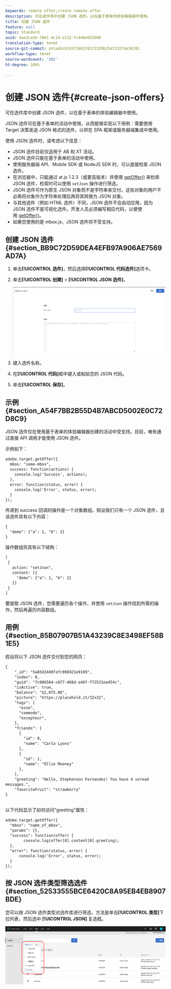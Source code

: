```yaml
---
keywords: remote offer;create remote offer
description: 可在选件库中创建 JSON 选件，以在基于表单的体验编辑器中使用。
title: 创建 JSON 选件
feature: null
topic: Standard
uuid: 4ae3ca34-7661-4c1d-a132-fc446e653b90
translation-type: tm+mt
source-git-commit: a51addc6155f2681f01f2329b25d72327de36701
workflow-type: tm+mt
source-wordcount: '382'
ht-degree: 100%

---
```



# 创建 JSON 选件{#create-json-offers}

可在选件库中创建 JSON 选件，以在基于表单的体验编辑器中使用。

JSON 选件可在基于表单的活动中使用，从而能够实现以下用例：需要使用 Target 决策发送 JSON 格式的选件，以供在 SPA 框架或服务器端集成中使用。

使用 JSON 选件时，请考虑以下信息：

* JSON 选件目前仅适用于 AB 和 XT 活动。
* JSON 选件只能在基于表单的活动中使用。
* 使用服务器端 API、Mobile SDK 或 NodeJS SDK 时，可以直接检索 JSON 选件。
* 在浏览器中，只能通过 at.js 1.2.3（或更高版本）并使用 [getOffer()](/help/c-implementing-target/c-implementing-target-for-client-side-web/adobe-target-getoffer.md) 来检索 JSON 选件，检索时可以使用 `setJson` 操作进行筛选。
* JSON 选件可作为原生 JSON 对象而不是字符串来交付。这些对象的用户不必再将对象作为字符串处理后再将其转换为 JSON 对象。
* 与其他选件（例如 HTML 选件）不同，JSON 选件不会自动应用，因为 JSON 选件不是可视化选件。开发人员必须编写相应代码，以便使用 [getOffer()](/help/c-implementing-target/c-implementing-target-for-client-side-web/adobe-target-getoffer.md)。
* 如果您使用的是 mbox.js，JSON 选件将不受支持。

## 创建 JSON 选件 {#section_BB9C72D59DEA4EFB97A906AE7569AD7A}

1. 单击&#x200B;**[!UICONTROL 选件]**，然后选择&#x200B;**[!UICONTROL 代码选件]**&#x200B;选项卡。
1. 单击&#x200B;**[!UICONTROL 创建]** > **[!UICONTROL JSON 选件]**。

   ![](assets/offer-json.png)

1. 键入选件名称。
1. 在&#x200B;**[!UICONTROL 代码]**&#x200B;框中键入或粘贴您的 JSON 代码。
1. 单击&#x200B;**[!UICONTROL 保存]**。

## 示例 {#section_A54F7BB2B55D4B7ABCD5002E0C72D8C9}

JSON 选件仅在使用基于表单的体验编辑器创建的活动中受支持。目前，唯有通过直接 API 调用才能使用 JSON 选件。

示例如下：

```
adobe.target.getOffer({ 
  mbox: "some-mbox", 
  success: function(actions) { 
    console.log('Success', actions); 
  }, 
  error: function(status, error) { 
    console.log('Error', status, error); 
  } 
});
```

传递到 success 回调的操作是一个对象数组。假设我们只有一个 JSON 选件，且该选件具有以下内容：

```
{ 
  "demo": {"a": 1, "b": 2} 
}
```

操作数组将具有以下结构：

```
[ 
 { 
   action: "setJson", 
   content: [{ 
     "demo": {"a": 1, "b": 2} 
   }] 
 }  
]
```

要提取 JSON 选件，您需要遍历各个操作，并使用 `setJson` 操作找到所需的操作，然后再遍历内容数组。

## 用例 {#section_85B07907B51A43239C8E3498EF58B1E5}

假设将以下 JSON 选件交付到您的网页：

```
{ 
    "_id": "5a65d24d8fafc966921e9169", 
    "index": 0, 
    "guid": "7c006504-c6f7-468d-a46f-f72531ea454c", 
    "isActive": true, 
    "balance": "$2,075.06", 
    "picture": "https://placehold.it/32x32", 
    "tags": [ 
      "esse", 
      "commodo", 
      "excepteur", 
    ], 
    "friends": [ 
      { 
        "id": 0, 
        "name": "Carla Lyons" 
      }, 
      { 
        "id": 1, 
        "name": "Ollie Mooney" 
      }, 
    ], 
    "greeting": "Hello, Stephenson Fernandez! You have 4 unread messages.", 
    "favoriteFruit": "strawberry" 
} 
  
```

以下代码显示了如何访问“greeting”属性：

```
adobe.target.getOffer({   
  "mbox": "name_of_mbox", 
  "params": {}, 
  "success": function(offer) {           
        console.log(offer[0].content[0].greeting); 
  },   
  "error": function(status, error) {           
      console.log('Error', status, error); 
  } 
});
```

## 按 JSON 选件类型筛选选件 {#section_52533555BCE6420C8A95EB4EB8907BDE}

您可以按 JSON 选件类型对选件库进行筛选，方法是单击&#x200B;**[!UICONTROL 类型]**&#x200B;下拉列表，然后选中 **[!UICONTROL JSON]** 复选框。

![](assets/offer-json-filter.png)

